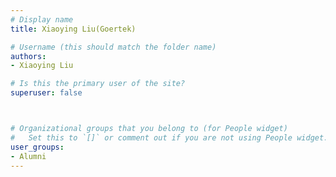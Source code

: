 ```yaml
---
# Display name
title: Xiaoying Liu(Goertek)

# Username (this should match the folder name)
authors:
- Xiaoying Liu

# Is this the primary user of the site?
superuser: false



# Organizational groups that you belong to (for People widget)
#   Set this to `[]` or comment out if you are not using People widget.
user_groups:
- Alumni
---
```



